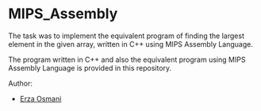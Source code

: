 # MIPS_Assembly

The task was to implement the equivalent program of finding the largest element in the given array, written in C++ using MIPS Assembly Language.

The program written in C++ and also the equivalent program using MIPS Assembly Language is provided in this repository.

Author:

- [Erza Osmani](https://github.com/erzaosmani)
